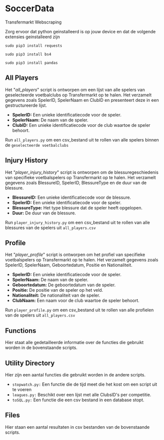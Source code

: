 # SoccerData

 Transfermarkt Webscraping

 Zorg ervoor dat python geinstalleerd is op jouw device en dat de volgende extensies geinstalleerd zijn

``sudo pip3 install requests``

``sudo pip3 install bs4 ``

``sudo pip3 install pandas``

## All Players

Het "_all_players_" script is ontworpen om een lijst van alle spelers van geselecteerde voetbalclubs op Transfermarkt op te halen. Het verzamelt gegevens zoals SpelerID, SpelerNaam en ClubID en presenteert deze in een gestructureerde lijst.

* **SpelerID:** Een unieke identificatiecode voor de speler.
* **SpelerNaam:** De naam van de speler.
* **ClubID:** Een unieke identificatiecode voor de club waartoe de speler behoort.

Run `all_players.py` om een csv_bestand uit te rollen van alle spelers binnen de `geselecteerde voetbalclubs` 

## Injury History

Het "_player_injury_history_" script is ontworpen om de blessuregeschiedenis van specifieke voetbalspelers op Transfermarkt op te halen. Het verzamelt gegevens zoals BlessureID, SpelerID, BlessureType en de duur van de blessure.

* **BlessureID:** Een unieke identificatiecode voor de blessure.
* **SpelerID:** Een unieke identificatiecode voor de speler.
* **BlessureType:** Het type blessure dat de speler heeft opgelopen.
* **Duur:** De duur van de blessure.

Run `player_injury_history.py` om een csv_bestand uit te rollen van alle blessures van de spelers uit `all_players.csv`

## Profile

Het "_player_profile_" script is ontworpen om het profiel van specifieke voetbalspelers op Transfermarkt op te halen. Het verzamelt gegevens zoals SpelerID, SpelerNaam, Geboortedatum, Positie en Nationaliteit.

* **SpelerID:** Een unieke identificatiecode voor de speler.
* **SpelerNaam:** De naam van de speler.
* **Geboortedatum:** De geboortedatum van de speler.
* **Positie:** De positie van de speler op het veld.
* **Nationaliteit:** De nationaliteit van de speler.
* **ClubNaam:** Een naam voor de club waartoe de speler behoort.

Run `player_profile.py` om een csv_bestand uit te rollen van alle profielen van de spelers uit `all_players.csv`

## Functions
Hier staat alle gedetailleerde informatie over de functies die gebruikt worden in de bovenstaande scripts. 

## Utility Directory
Hier zijn een aantal functies die gebruikt worden in de andere scripts. 

* `stopwatch.py:` Een functie die de tijd meet die het kost om een script uit te voeren
* `leagues.py:` Beschikt over een lijst met alle ClubsID's per competitie.
* `toSQL.py:` Een functie die een csv bestand in een database stopt.

## Files
Hier staan een aantal resultaten in csv bestanden van de bovenstaande scripts.